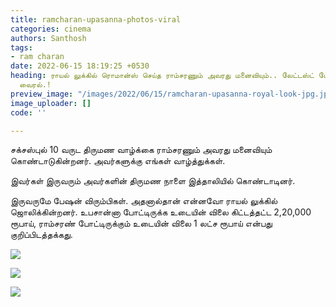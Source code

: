 ```yaml
---
title: ramcharan-upasanna-photos-viral
categories: cinema
authors: Santhosh
tags:
- ram charan
date: 2022-06-15 18:19:25 +0530
heading: ராயல் லுக்கில் ரொமான்ஸ் செய்த ராம்சரணும் அவரது மனைவியும்.. லேட்டஸ்ட் போட்டோஸ்
  வைரல்.!
preview_image: "/images/2022/06/15/ramcharan-upasanna-royal-look-jpg.jpeg"
image_uploader: []
code: ''

---
```

சக்சஸ்புல் 10 வருட திருமண வாழ்க்கை ராம்சரணும் அவரது மனைவியும் கொண்டாடுகின்றனர். அவர்களுக்கு எங்கள் வாழ்த்துக்கள்.

இவர்கள் இருவரும் அவர்களின் திருமண நாளை இத்தாலியில் கொண்டாடினர்.

இருவருமே பேஷன் விரும்பிகள். அதனால்தான் என்னவோ ராயல் லுக்கில் ஜொலிக்கின்றனர். உபசான்னா போட்டிருக்க உடையின் விலை கிட்டத்தட்ட 2,20,000 ரூபாய், ராம்சரண் போட்டிருக்கும் உடையின் விலை 1 லட்ச ரூபாய் என்பது குறிப்பிடத்தக்கது.

![](/images/2022/06/15/ramcharan-upasanna-royal-look-2-jpg.jpeg)

![](/images/2022/06/15/ramcharan-upasanna-royal-look-1-jpg.jpeg)

![](/images/2022/06/15/ramcharan-upasana-3-webp.jpeg)
